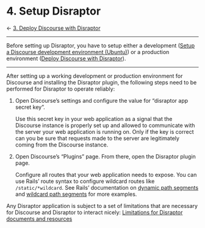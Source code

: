 # 4. Setup Disraptor
&larr; [3. Deploy Discourse with Disraptor](/docs/deploy-discourse-with-disraptor.md)

---

Before setting up Disraptor, you have to setup either a development ([Setup a Discourse development environment (Ubuntu)](setup-a-discourse-development-environment-ubuntu.md)) or a production environment ([Deploy Discourse with Disraptor](deploy-discourse-with-disraptor.md)).

---

After setting up a working development or production environment for Discourse and installing the Disraptor plugin, the following steps need to be performed for Disraptor to operate reliably:

1. Open Discourse’s settings and configure the value for “disraptor app secret key”.

   Use this secret key in your web application as a signal that the Discourse instance is properly set up and allowed to communicate with the server your web application is running on. Only if the key is correct can you be sure that requests made to the server are legitimately coming from the Discourse instance.

2. Open Discourse’s “Plugins” page. From there, open the Disraptor plugin page.

   Configure all routes that your web application needs to expose. You can use Rails’ route syntax to configure wildcard routes like `/static/*wildcard`. See Rails’ documentation on [dynamic path segments](https://guides.rubyonrails.org/routing.html#dynamic-segments) and [wildcard path segments](https://guides.rubyonrails.org/routing.html#route-globbing-and-wildcard-segments) for more examples.

Any Disraptor application is subject to a set of limitations that are necessary for Discourse and Disraptor to interact nicely: [Limitations for Disraptor documents and resources](disraptor-limitations-for-documents-and-resources.md)
